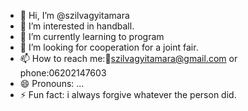 - 👋 Hi, I’m @szilvagyitamara
- 👀 I’m interested in handball.
- 🌱 I’m currently learning to program
- 💞️ I’m looking for cooperation for a joint fair.
- 📫 How to reach me:📧szilvagyitamara@gmail.com or phone:06202147603
- 😄 Pronouns: ...
- ⚡ Fun fact: i always forgive whatever the person did.

<!---
szilvagyitamara/szilvagyitamara is a ✨ special ✨ repository because its `README.md` (this file) appears on your GitHub profile.
You can click the Preview link to take a look at your changes.
--->
